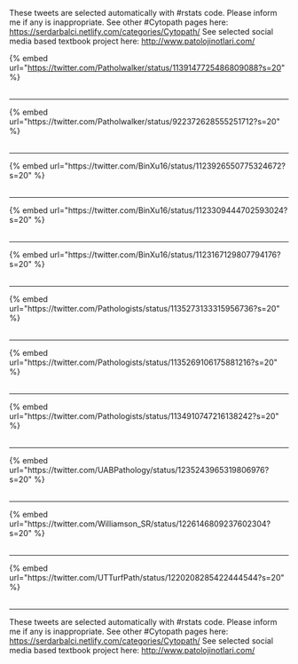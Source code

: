 

These tweets are selected automatically with #rstats code. Please inform me if any is inappropriate.
See other #Cytopath pages here: https://serdarbalci.netlify.com/categories/Cytopath/ 
See selected social media based textbook project here: http://www.patolojinotlari.com/

{% embed url="https://twitter.com/Patholwalker/status/1139147725486809088?s=20" %}<br>
<br>
<hr>
{% embed url="https://twitter.com/Patholwalker/status/922372628555251712?s=20" %}<br>
<br>
<hr>
{% embed url="https://twitter.com/BinXu16/status/1123926550775324672?s=20" %}<br>
<br>
<hr>
{% embed url="https://twitter.com/BinXu16/status/1123309444702593024?s=20" %}<br>
<br>
<hr>
{% embed url="https://twitter.com/BinXu16/status/1123167129807794176?s=20" %}<br>
<br>
<hr>
{% embed url="https://twitter.com/Pathologists/status/1135273133315956736?s=20" %}<br>
<br>
<hr>
{% embed url="https://twitter.com/Pathologists/status/1135269106175881216?s=20" %}<br>
<br>
<hr>
{% embed url="https://twitter.com/Pathologists/status/1134910747216138242?s=20" %}<br>
<br>
<hr>
{% embed url="https://twitter.com/UABPathology/status/1235243965319806976?s=20" %}<br>
<br>
<hr>
{% embed url="https://twitter.com/Williamson_SR/status/1226146809237602304?s=20" %}<br>
<br>
<hr>
{% embed url="https://twitter.com/UTTurfPath/status/1220208285422444544?s=20" %}<br>
<br>
<hr>


These tweets are selected automatically with #rstats code. Please inform me if any is inappropriate.
See other #Cytopath pages here: https://serdarbalci.netlify.com/categories/Cytopath/ 
See selected social media based textbook project here: http://www.patolojinotlari.com/

